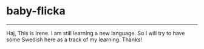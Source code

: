 # baby-flicka
-----
Haj, 
This is Irene.
I am still learning a new language.
So I will try to have some Swedish here as a track of my learning.
Thanks!

